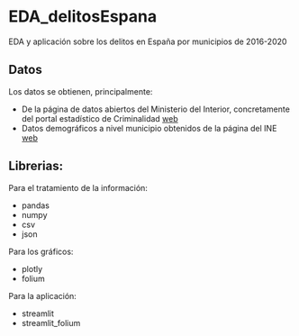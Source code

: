 # EDA_delitosEspana
EDA y aplicación sobre los delitos en España por municipios de 2016-2020

## Datos
Los datos se obtienen, principalmente:
* De la página de datos abiertos del Ministerio del Interior, concretamente del portal estadístico de Criminalidad [web](https://estadisticasdecriminalidad.ses.mir.es/publico/portalestadistico/portal/balances.html)
* Datos demográficos a nivel municipio obtenidos de la página del INE [web](https://www.ine.es/dynt3/inebase/es/index.htm?padre=517&capsel=525)

## Librerias:
Para el tratamiento de la información:
  * pandas
  * numpy
  * csv
  * json

Para los gráficos:
  * plotly
  * folium
 
 Para la aplicación:
  * streamlit
  * streamlit_folium
